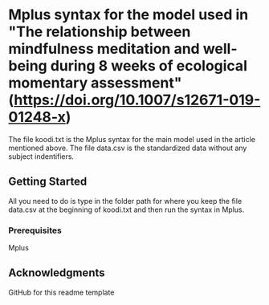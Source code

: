 # Mplus syntax for the model used in "The relationship between mindfulness meditation and well-being during 8 weeks of ecological momentary assessment" (https://doi.org/10.1007/s12671-019-01248-x)

The file koodi.txt is the Mplus syntax for the main model used in the article mentioned above. The file data.csv is the standardized data without any subject indentifiers.

## Getting Started

All you need to do is type in the folder path for where you keep the file data.csv at the beginning of koodi.txt and then run the syntax in Mplus.

### Prerequisites

Mplus

## Acknowledgments

GitHub for this readme template
